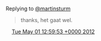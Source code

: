 Replying to [@martinsturm](https://twitter.com/martinsturm/status/197308859054948353)

> thanks, het gaat wel\.

<img src="../../media/tweet.ico" width="12" /> [Tue May 01 12:59:53 +0000 2012](https://twitter.com/DromerDenker/status/197309364896403456)